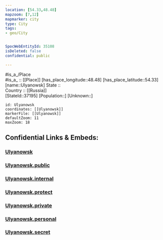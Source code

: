 ```yaml
---
location: [54.33,48.48] 
mapzoom: [7,12] 
mapmarker: city 
type: City
tags:
- geo/City


SpocWebEntityId: 35108
isDeleted: false
confidential: public

---
```

#is_a_/Place  
#is_a_ :: [[Place]] 
[has_place_longitude::48.48] 
[has_place_latitude::54.33] 
[name::Ulyanowsk] 
State ::  
Country :: [[Russia]]  
[StateId::37195] 
[Population::] 
[Unknown::] 


```leaflet
id: Ulyanowsk
coordinates: [[Ulyanowsk]] 
markerFile: [[Ulyanowsk]] 
defaultZoom: 11 
maxZoom: 18
```


## Confidential Links & Embeds: 

### [Ulyanowsk](/_Standards/Earth/Continent/Europe/Europe~East/Russia/Russia~Volga/Ulyanovsk_Oblast/City/Ulyanowsk.md) 

### [Ulyanowsk.public](/_public/Earth/Continent/Europe/Europe~East/Russia/Russia~Volga/Ulyanovsk_Oblast/City/Ulyanowsk.public.md) 

### [Ulyanowsk.internal](/_internal/Earth/Continent/Europe/Europe~East/Russia/Russia~Volga/Ulyanovsk_Oblast/City/Ulyanowsk.internal.md) 

### [Ulyanowsk.protect](/_protect/Earth/Continent/Europe/Europe~East/Russia/Russia~Volga/Ulyanovsk_Oblast/City/Ulyanowsk.protect.md) 

### [Ulyanowsk.private](/_private/Earth/Continent/Europe/Europe~East/Russia/Russia~Volga/Ulyanovsk_Oblast/City/Ulyanowsk.private.md) 

### [Ulyanowsk.personal](/_personal/Earth/Continent/Europe/Europe~East/Russia/Russia~Volga/Ulyanovsk_Oblast/City/Ulyanowsk.personal.md) 

### [Ulyanowsk.secret](/_secret/Earth/Continent/Europe/Europe~East/Russia/Russia~Volga/Ulyanovsk_Oblast/City/Ulyanowsk.secret.md)

